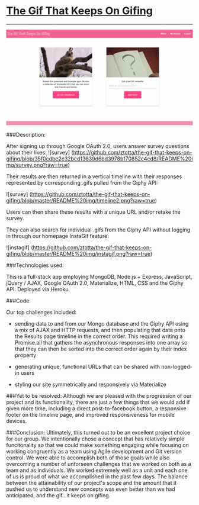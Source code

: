 # [The Gif That Keeps On Gifing](http://pacific-river-56706.herokuapp.com/)
---

![homepage](https://github.com/ztotta/the-gif-that-keeps-on-gifing/blob/a679f8e3c4cb792f94bcce2c6a3e42d8b05622c5/README%20img/homepage.png?raw=true)

###Description:

After signing up through Google OAuth 2.0, users answer survey questions about their lives: 
![survey] (https://github.com/ztotta/the-gif-that-keeps-on-gifing/blob/35f0cdbe2e32bcd13639d6bd3978b170852c4cd8/README%20img/survey.png?raw=true)

Their results are then returned in a vertical timeline with their responses represented by corresponding .gifs pulled from the Giphy API:

![survey] (https://github.com/ztotta/the-gif-that-keeps-on-gifing/blob/master/README%20img/timeline2.png?raw=true)

Users can then share these results with a unique URL and/or retake the survey.

They can also search for individual .gifs from the Giphy API without logging in through our homepage InstaGif feature:

![instagif] (https://github.com/ztotta/the-gif-that-keeps-on-gifing/blob/master/README%20img/instagif.png?raw=true)

###Technologies used:

This is a full-stack app employing MongoDB, Node.js + Express, JavaScript, jQuery / AJAX, Google OAuth 2.0, Materialize, HTML, CSS and the Giphy API. Deployed via Heroku.

###Code

Our top challenges included:

- sending data to and from our Mongo database and the Giphy API using a mix of AJAX and HTTP requests, and then populating that data onto the Results page timeline in the correct order. This required writing a Promise.all that gathers the asynchronous responses into one array so that they can then be sorted into the correct order again by their index property

- generating unique, functional URLs that can be shared with non-logged-in users

- styling our site symmetrically and responsively via Materialize

###Yet to be resolved:
Although we are pleased with the progression of our project and its functionality, there are just a few things that we would add if given more time, including a direct post-to-facebook button, a responsive footer on the timeline page, and improved responsiveness for mobile devices.

###Conclusion:
Ultimately, this turned out to be an excellent project choice for our group. We intentionally chose a concept that has relatively simple funcitonality so that we could make something engaging while focusing on working congruently as a team using Agile development and Git version control. We were able to accomplish both of those goals while also overcoming a number of unforseen challenges that we worked on both as a team and as individuals. We worked extremely well as a unit and each one of us is proud of what we accomplished in the past few days. The balance between the attainability of our project's scope and the amount that it pushed us to understand new concepts was even better than we had anticipated, and the gif...it keeps on gifing.

